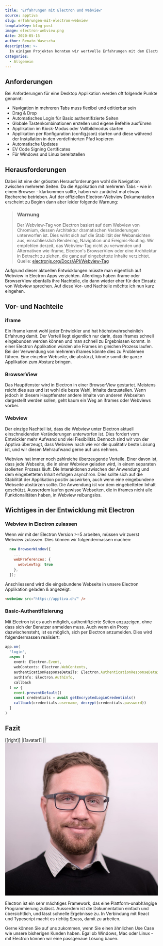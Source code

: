 ```yaml
---
title: 'Erfahrungen mit Electron und Webview'
source: apptiva
slug: erfahrungen-mit-electron-webview
templateKey: blog-post
image: electron-webview.png
date: 2020-05-15
author: Renato Wasescha
description: >-
  In einigen Projekten konnten wir wertvolle Erfahrungen mit dem Electron Framework sammeln. In diesem Blogbeitrag gebe ich einen Überblick über meine Erkenntnisse.
categories:
  - Allgemein
---
```


## Anforderungen

Bei Anforderungen für eine Desktop Applikation werden oft folgende Punkte genannt:

- Navigation in mehreren Tabs muss flexibel und editierbar sein
- Drag & Drop
- Automatisches Login für Basic authentifizierte Seiten
- Globale Tastenkombinationen erstellen und eigene Befehle ausführen
- Applikation im Kiosk-Modus oder Vollbildmodus starten
- Applikation per Konfiguration (config.json) starten und diese während der Installation in den vordefinierten Pfad kopieren
- Automatische Updates
- EV Code Signing Certificates
- Für Windows und Linux bereitstellen

## Herausforderungen

Dabei ist eine der grössten Herausforderungen wohl die Navigation zwischen mehreren Seiten. Da die Applikation mit mehreren Tabs - wie in einem Browser - klarkommen sollte, haben wir zunächst mal etwas Recherche betrieben. Auf der offiziellen Electron-Webview Dokumentation erscheint zu Beginn dann aber leider folgende Warnung:

> ### Warnung
>
> Der Webview-Tag von Electron basiert auf dem Webview von Chromium, dessen Architektur dramatischen Veränderungen unterworfen ist. Dies wirkt sich auf die Stabilität der Webansichten aus, einschliesslich Rendering, Navigation und Ereignis-Routing. Wir empfehlen derzeit, das Webview-Tag nicht zu verwenden und Alternativen wie iframe, Electron's BrowserView oder eine Architektur in Betracht zu ziehen, die ganz auf eingebettete Inhalte verzichtet.
> <br />
> Quelle: [electronjs.org/Docs/API/Webview-Tag](https://www.electronjs.org/docs/api/webview-tag)

Aufgrund dieser aktuellen Entwicklungen müsste man eigentlich auf Webview in Electron Apps verzichten. Allerdings haben iframe oder BrowserView ebenfalls ihre Nachteile, die dann wieder eher für den Einsatz von Webview sprechen. Auf diese Vor- und Nachteile möchte ich nun kurz eingehen.

## Vor- und Nachteile

### iframe

Ein iframe kennt wohl jeder Entwickler und hat höchstwahrscheinlich Erfahrung damit. Der Vorteil liegt eigentlich nur darin, dass iframes schnell eingebunden werden können und man schnell zu Ergebnissen kommt. In einer Electron Applikation würden alle Frames im gleichen Prozess laufen. Bei der Verwendung von mehreren iframes könnte dies zu Problemen führen. Eine einzelne Webseite, die abstürzt, könnte somit die ganze Applikation zum Absturz bringen.

### BrowserView

Das Hauptfenster wird in Electron in einer BrowserView gestartet. Meistens reicht dies aus und ist wohl die beste Wahl, Inhalte darzustellen. Wenn jedoch in diesem Hauptfenster andere Inhalte von anderen Webseiten dargestellt werden sollen, geht kaum ein Weg an iframes oder Webviews vorbei.

### Webview

Der einzige Nachteil ist, dass die Webview unter Electron aktuell einschneidenden Veränderungen unterworfen ist. Dies fordert vom Entwickler mehr Aufwand und viel Flexibilität. Dennoch sind wir von der Apptiva überzeugt, dass Webview nach wie vor die qualitativ beste Lösung ist, und wir diesen Mehraufwand gerne auf uns nehmen.

Webview hat immer noch zahlreiche überzeugende Vorteile. Einer davon ist, dass jede Webseite, die in einer Webview geladen wird, in einem separaten isolierten Prozess läuft. Die Interaktionen zwischen der Anwendung und dem eingebetteten Inhalt erfolgen asynchron. Dies sollte sich auf die Stabilität der Applikation positiv auswirken, auch wenn eine eingebundene Webseite abstürzen sollte. Die Anwendung ist vor dem eingebetteten Inhalt geschützt. Ausserdem laufen gewisse Webseiten, die in iframes nicht alle Funktionalitäten haben, in Webview reibungslos.

## Wichtiges in der Entwicklung mit Electron

### Webview in Electron zulassen

Wenn wir mit der Electron Version >=5 arbeiten, müssen wir zuerst Webview zulassen. Dies können wir folgendermassen machen:

```javascript
  new BrowserWindow({
    ...
    webPreferences: {
      webviewTag: true
    },
  });
```

Anschliessend wird die eingebundene Webseite in unsere Electron Applikation geladen & angezeigt.

```html
<webview src="https://apptiva.ch/" />
```

### Basic-Authentifizierung

Mit Electron ist es auch möglich, authentifizierte Seiten anzuzeigen, ohne dass sich der Benutzer anmelden muss. Auch wenn ein Proxy dazwischensteht, ist es möglich, sich per Electron anzumelden. Dies wird folgendermassen realisiert:

```typescript
app.on(
  'login',
  async (
    event: Electron.Event,
    webContents: Electron.WebContents,
    authenticationResponseDetails: Electron.AuthenticationResponseDetails,
    authInfo: Electron.AuthInfo,
    callback
  ) => {
    event.preventDefault()
    const credentials = await getEncryptedLoginCredentials()
    callback(credentials.username, decrypt(credentials.password))
  }
)
```

## Fazit

[[right]]
|[[avatar]]
||![Renato Wasescha](./renato-wasescha.jpg)

Electron ist ein sehr mächtiges Framework, das eine Plattform-unabhängige Programmierung zulässt. Ausserdem ist die Dokumentation einfach und übersichtlich, und lässt schnelle Ergebnisse zu. In Verbindung mit React und Typescript macht es richtig Spass, damit zu arbeiten.

Gerne können Sie auf uns zukommen, wenn Sie einen ähnlichen Use Case wie unsere bisherigen Kunden haben. Egal ob Windows, Mac oder Linux - mit Electron können wir eine passgenaue Lösung bauen.
